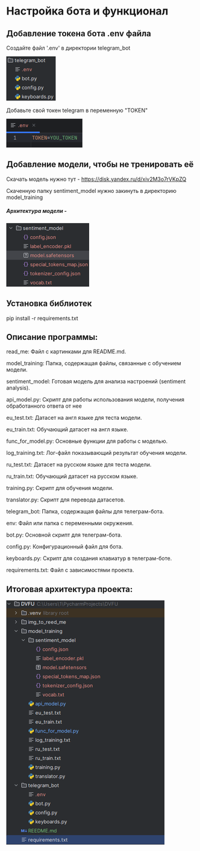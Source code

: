 # **Настройка бота и функционал**

## Добавление токена бота .env файла

Создайте файл '.env' в директории telegram_bot

![img.png](img_to_read_me/telegram_bot.png)

Добавьте свой токен telegram в переменную "TOKEN"

![img.png](img_to_read_me/TOKEN.png)

## Добавление модели, чтобы не тренировать её

Скачать модель нужно тут - https://disk.yandex.ru/d/xiv2M3o7rVKpZQ

Скаченную папку sentiment_model нужно закинуть в директорию model_training

##### **Архитектура модели -**

![img.png](img_to_read_me/sentiment_model.png)

## Установка библиотек

pip install -r requirements.txt

## Описание программы:

read_me: Файл с картинками для README.md.

model_training: Папка, содержащая файлы, связанные с обучением модели.

sentiment_model: Готовая модель для анализа настроений (sentiment analysis).

api_model.py: Скрипт для работы использования модели, получения обработанного ответа от нее

eu_test.txt: Датасет на англ языке для теста модели.

eu_train.txt: Обучающий датасет на англ языке.

func_for_model.py: Основные функции для работы с моделью.

log_training.txt: Лог-файл показывающий результат обучения модели.

ru_test.txt: Датасет на русском языке для теста модели.

ru_train.txt: Обучающий датасет на русском языке.

training.py: Скрипт для обучения модели.

translator.py: Скрипт для перевода датасетов.

telegram_bot: Папка, содержащая файлы для телеграм-бота.

env: Файл или папка с переменными окружения.

bot.py: Основной скрипт для телеграм-бота.

config.py: Конфигурационный файл для бота.

keyboards.py: Скрипт для создания клавиатур в телеграм-боте.

requirements.txt: Файл с зависимостями проекта.

## Итоговая архитектура проекта:

![img.png](img_to_read_me/Arhet.png)